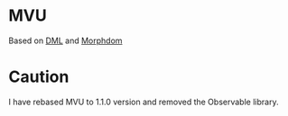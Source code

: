 # MVU

Based on [DML](https://github.com/efpage/DML) and [Morphdom](https://github.com/patrick-steele-idem/morphdom)

# Caution

I have rebased MVU to 1.1.0 version and removed the Observable library.







